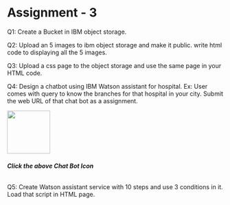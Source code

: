 # Assignment - 3
Q1: Create a Bucket in IBM object storage. 

Q2: Upload an 5 images  to ibm object storage and make it public. write html code to displaying all the 5 images. 

Q3: Upload a css page to the object storage and use the same page in your HTML code.

Q4: Design a chatbot using IBM Watson assistant for hospital. Ex: User comes with query to know the branches for that hospital in your city. Submit the web URL of that chat bot as a assignment. 

[<img src="https://cdn-icons-png.flaticon.com/512/2040/2040946.png" width="100"/>](https://web-chat.global.assistant.watson.appdomain.cloud/preview.html?backgroundImageURL=https%3A%2F%2Fau-syd.assistant.watson.cloud.ibm.com%2Fpublic%2Fimages%2Fupx-c461f71a-3d55-4b78-967c-53deb64ebc7a%3A%3Abbd25503-aca5-403c-946d-873553c3befb&integrationID=be2ec663-d312-47bd-b672-acfa0b2bf45a&region=au-syd&serviceInstanceID=c461f71a-3d55-4b78-967c-53deb64ebc7a)
<strong><h6>Click the above Chat Bot Icon</h6></strong>
Q5: Create Watson assistant service with 10 steps and use 3 conditions in it. Load that script in HTML page.



